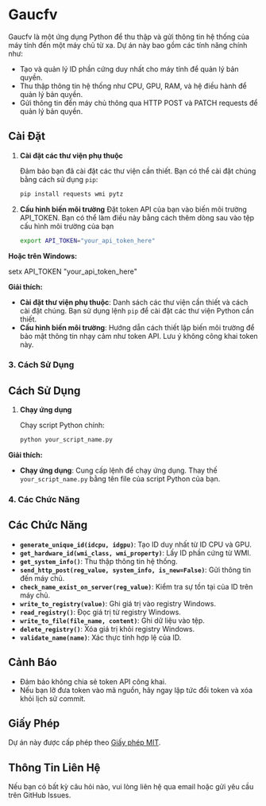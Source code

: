 # Gaucfv

Gaucfv là một ứng dụng Python để thu thập và gửi thông tin hệ thống của máy tính đến một máy chủ từ xa. Dự án này bao gồm các tính năng chính như:

- Tạo và quản lý ID phần cứng duy nhất cho máy tính để quản lý bản quyền.
- Thu thập thông tin hệ thống như CPU, GPU, RAM, và hệ điều hành để quản lý bản quyền.
- Gửi thông tin đến máy chủ thông qua HTTP POST và PATCH requests để quản lý bản quyền.

## Cài Đặt

1. **Cài đặt các thư viện phụ thuộc**

   Đảm bảo bạn đã cài đặt các thư viện cần thiết. Bạn có thể cài đặt chúng bằng cách sử dụng `pip`:

   ```bash
   pip install requests wmi pytz
2. **Cấu hình biến môi trường**
Đặt token API của bạn vào biến môi trường API_TOKEN. Bạn có thể làm điều này bằng cách thêm dòng sau vào tệp cấu hình môi trường của bạn
   ```bash
   export API_TOKEN="your_api_token_here"
   
**Hoặc trên Windows:**

   setx API_TOKEN "your_api_token_here"

**Giải thích:**
- **Cài đặt thư viện phụ thuộc**: Danh sách các thư viện cần thiết và cách cài đặt chúng. Bạn sử dụng lệnh `pip` để cài đặt các thư viện Python cần thiết.
- **Cấu hình biến môi trường**: Hướng dẫn cách thiết lập biến môi trường để bảo mật thông tin nhạy cảm như token API. Lưu ý không công khai token này.

### 3. Cách Sử Dụng

## Cách Sử Dụng

1. **Chạy ứng dụng**

   Chạy script Python chính:

   ```bash
   python your_script_name.py

**Giải thích:**
- **Chạy ứng dụng**: Cung cấp lệnh để chạy ứng dụng. Thay thế `your_script_name.py` bằng tên file của script Python của bạn.

### 4. Các Chức Năng

## Các Chức Năng

- **`generate_unique_id(idcpu, idgpu)`**: Tạo ID duy nhất từ ID CPU và GPU.
- **`get_hardware_id(wmi_class, wmi_property)`**: Lấy ID phần cứng từ WMI.
- **`get_system_info()`**: Thu thập thông tin hệ thống.
- **`send_http_post(reg_value, system_info, is_new=False)`**: Gửi thông tin đến máy chủ.
- **`check_name_exist_on_server(reg_value)`**: Kiểm tra sự tồn tại của ID trên máy chủ.
- **`write_to_registry(value)`**: Ghi giá trị vào registry Windows.
- **`read_registry()`**: Đọc giá trị từ registry Windows.
- **`write_to_file(file_name, content)`**: Ghi dữ liệu vào tệp.
- **`delete_registry()`**: Xóa giá trị khỏi registry Windows.
- **`validate_name(name)`**: Xác thực tính hợp lệ của ID.
## Cảnh Báo

- Đảm bảo không chia sẻ token API công khai.
- Nếu bạn lỡ đưa token vào mã nguồn, hãy ngay lập tức đổi token và xóa khỏi lịch sử commit.
## Giấy Phép

Dự án này được cấp phép theo [Giấy phép MIT](https://opensource.org/licenses/MIT).
## Thông Tin Liên Hệ

Nếu bạn có bất kỳ câu hỏi nào, vui lòng liên hệ qua email hoặc gửi yêu cầu trên GitHub Issues.
